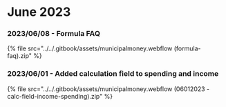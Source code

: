 # June 2023

### 2023/06/08 - Formula FAQ

{% file src="../../.gitbook/assets/municipalmoney.webflow (formula-faq).zip" %}

### 2023/06/01 - Added calculation field to spending and income

{% file src="../../.gitbook/assets/municipalmoney.webflow (06012023 - calc-field-income-spending).zip" %}

